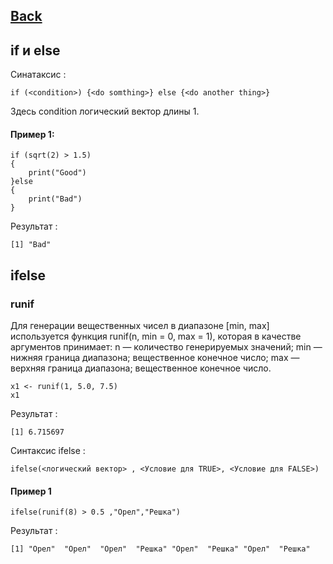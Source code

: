 ## [Back](https://github.com/ifanzilka/Statistic_for_R/blob/main/Module%201:%20basic%20structures%20and%20concepts/readme.md)

## if и  else
Синатаксис :

    if (<condition>) {<do somthing>} else {<do another thing>}

Здесь condition  логический вектор длины 1.
#### Пример 1:
    if (sqrt(2) > 1.5)
    {
        print("Good")
    }else
    {
        print("Bad")
    }
Результат :
    
    [1] "Bad"
## ifelse
### runif
Для генерации вещественных чисел в диапазоне [min, max] используется функция runif(n, min = 0, max = 1), которая в качестве аргументов принимает:
n — количество генерируемых значений;
min — нижняя граница диапазона; вещественное конечное число;
max — верхняя граница диапазона; вещественное конечное число.
    
    x1 <- runif(1, 5.0, 7.5)
    x1
Результат :    
    
    [1] 6.715697

Cинтаксис ifelse :
    
    ifelse(<логический вектор> , <Условие для TRUE>, <Условие для FALSE>)

#### Пример 1

    ifelse(runif(8) > 0.5 ,"Орел","Решка")

Результат :
    
    [1] "Орел"  "Орел"  "Орел"  "Решка" "Орел"  "Решка" "Орел"  "Решка"
